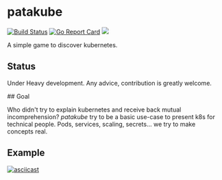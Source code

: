 # patakube

[![Build Status](https://travis-ci.org/guilhem/patakube.svg?branch=master)](https://travis-ci.org/guilhem/patakube)
[![Go Report Card](https://goreportcard.com/badge/github.com/guilhem/patakube)](https://goreportcard.com/report/github.com/guilhem/patakube)
[![](https://images.microbadger.com/badges/image/guilhem/patakube.svg)](https://microbadger.com/images/guilhem/patakube "Get your own image badge on microbadger.com")

A simple game to discover kubernetes.

## Status

Under Heavy development. Any advice, contribution is greatly welcome.

## Goal

Who didn't try to explain kubernetes and receive back mutual incomprehension?
_patakube_ try to be a basic use-case to present k8s for technical people.
Pods, services, scaling, secrets... we try to make concepts real.

## Example

[![asciicast](https://asciinema.org/a/96845.png)](https://asciinema.org/a/96845?autoplay=1&speed=3)
